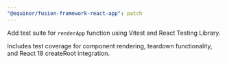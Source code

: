 ```yaml
---
"@equinor/fusion-framework-react-app": patch
---
```


Add test suite for `renderApp` function using Vitest and React Testing Library.

Includes test coverage for component rendering, teardown functionality, and React 18 createRoot integration.

